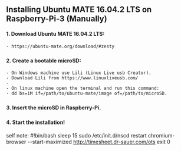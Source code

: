 ## Installing Ubuntu MATE 16.04.2 LTS on Raspberry-Pi-3 (Manually)

#### 1. Download Ubuntu MATE 16.04.2 LTS:
	- https://ubuntu-mate.org/download/#zesty
###

#### 2. Create a bootable microSD:
	- On Windows machine use Lili (Linux Live usb Creator).
	- Download Lili from https://www.linuxliveusb.com/
	-
	- On linux machine open the terminal and run this command:
	- dd bs=1M if=/path/to/ubuntu-mate/image of=/path/to/microSD.
###

#### 3. Insert the microSD in Raspberry-Pi.
###

#### 4. Start the installation!

self note:
#!bin/bash
sleep 15
sudo /etc/init.d/nscd restart
chromium-browser --start-maximized http://timesheet.dr-sauer.com/ots
exit 0